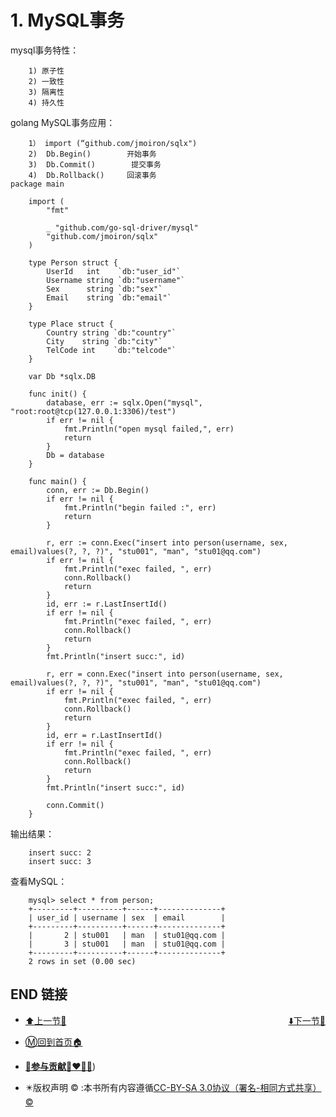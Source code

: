 # 1. MySQL事务

mysql事务特性：

```
    1) 原子性
    2) 一致性
    3) 隔离性
    4) 持久性
```

golang MySQL事务应用：

```
    1） import (“github.com/jmoiron/sqlx")
    2)  Db.Begin()        开始事务
    3)  Db.Commit()        提交事务
    4)  Db.Rollback()     回滚事务
package main

    import (
        "fmt"

        _ "github.com/go-sql-driver/mysql"
        "github.com/jmoiron/sqlx"
    )

    type Person struct {
        UserId   int    `db:"user_id"`
        Username string `db:"username"`
        Sex      string `db:"sex"`
        Email    string `db:"email"`
    }

    type Place struct {
        Country string `db:"country"`
        City    string `db:"city"`
        TelCode int    `db:"telcode"`
    }

    var Db *sqlx.DB

    func init() {
        database, err := sqlx.Open("mysql", "root:root@tcp(127.0.0.1:3306)/test")
        if err != nil {
            fmt.Println("open mysql failed,", err)
            return
        }
        Db = database
    }

    func main() {
        conn, err := Db.Begin()
        if err != nil {
            fmt.Println("begin failed :", err)
            return
        }

        r, err := conn.Exec("insert into person(username, sex, email)values(?, ?, ?)", "stu001", "man", "stu01@qq.com")
        if err != nil {
            fmt.Println("exec failed, ", err)
            conn.Rollback()
            return
        }
        id, err := r.LastInsertId()
        if err != nil {
            fmt.Println("exec failed, ", err)
            conn.Rollback()
            return
        }
        fmt.Println("insert succ:", id)

        r, err = conn.Exec("insert into person(username, sex, email)values(?, ?, ?)", "stu001", "man", "stu01@qq.com")
        if err != nil {
            fmt.Println("exec failed, ", err)
            conn.Rollback()
            return
        }
        id, err = r.LastInsertId()
        if err != nil {
            fmt.Println("exec failed, ", err)
            conn.Rollback()
            return
        }
        fmt.Println("insert succ:", id)

        conn.Commit()
    }
```

输出结果：

```
    insert succ: 2
    insert succ: 3
```

查看MySQL：

```
    mysql> select * from person;
    +---------+----------+------+--------------+
    | user_id | username | sex  | email        |
    +---------+----------+------+--------------+
    |       2 | stu001   | man  | stu01@qq.com |
    |       3 | stu001   | man  | stu01@qq.com |
    +---------+----------+------+--------------+
    2 rows in set (0.00 sec)
```

## END 链接
<ul><li><div><a href = '24.md' style='float:left'>⬆️上一节🔗</a><a href = '26.md' style='float: right'>⬇️下一节🔗</a></div></li></ul>

+ [Ⓜ️回到首页🏠](../README.md)

+ [**🫵参与贡献💞❤️‍🔥💖**](https://nsddd.top/archives/contributors))

+ ✴️版权声明 &copy; :本书所有内容遵循[CC-BY-SA 3.0协议（署名-相同方式共享）&copy;](http://zh.wikipedia.org/wiki/Wikipedia:CC-by-sa-3.0协议文本) 

